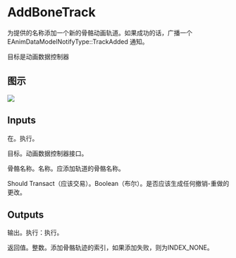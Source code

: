 # AddBoneTrack

为提供的名称添加一个新的骨骼动画轨道。如果成功的话，广播一个 EAnimDataModelNotifyType::TrackAdded 通知。

目标是动画数据控制器

## 图示

![]($-20221218-17531492.png)

## Inputs

在。执行。

目标。动画数据控制器接口。

骨骼名称。名称。应添加轨道的骨骼名称。

Should Transact（应该交易）。Boolean（布尔）。是否应该生成任何撤销-重做的更改。 

## Outputs

输出。执行：执行。

返回值。整数。添加骨骼轨迹的索引，如果添加失败，则为INDEX_NONE。

